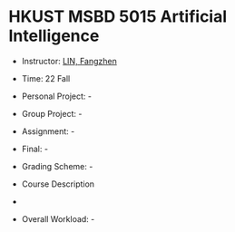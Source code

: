 # HKUST MSBD 5015 Artificial Intelligence

- Instructor: [LIN, Fangzhen](http://home.cse.ust.hk/~flin/)

- Time: 22 Fall

- Personal Project: -

- Group Project: -

- Assignment: -

- Final: -

- Grading Scheme: -

- Course Description

-


- Overall Workload: -